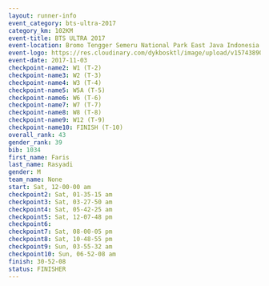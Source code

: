 ```yaml
---
layout: runner-info 
event_category: bts-ultra-2017 
category_km: 102KM 
event-title: BTS ULTRA 2017 
event-location: Bromo Tengger Semeru National Park East Java Indonesia 
event-logo: https://res.cloudinary.com/dykbosktl/image/upload/v1574389068/Logo/btsultra-profilpic_qfpjxb.png 
event-date: 2017-11-03 
checkpoint-name2: W1 (T-2) 
checkpoint-name3: W2 (T-3) 
checkpoint-name4: W3 (T-4) 
checkpoint-name5: W5A (T-5) 
checkpoint-name6: W6 (T-6) 
checkpoint-name7: W7 (T-7) 
checkpoint-name8: W8 (T-8) 
checkpoint-name9: W12 (T-9) 
checkpoint-name10: FINISH (T-10) 
overall_rank: 43
gender_rank: 39
bib: 1034
first_name: Faris
last_name: Rasyadi
gender: M
team_name: None
start: Sat, 12-00-00 am
checkpoint2: Sat, 01-35-15 am
checkpoint3: Sat, 03-27-50 am
checkpoint4: Sat, 05-42-25 am
checkpoint5: Sat, 12-07-48 pm
checkpoint6: 
checkpoint7: Sat, 08-00-05 pm
checkpoint8: Sat, 10-48-55 pm
checkpoint9: Sun, 03-55-32 am
checkpoint10: Sun, 06-52-08 am
finish: 30-52-08
status: FINISHER
---
```

